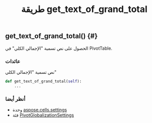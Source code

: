 ﻿---
title: طريقة get_text_of_grand_total
second_title: Aspose.Cells for Python via .NET API المراجع
description:
type: docs
weight: 60
url: /ar/python-net/aspose.cells.settings/pivotglobalizationsettings/get_text_of_grand_total/
is_root: false
---
##  get_text_of_grand_total() {#}
الحصول على نص تسمية "الإجمالي الكلي" في PivotTable.


###  عائدات

نص تسمية "الإجمالي الكلي"


```python
def get_text_of_grand_total(self):
    ...
```





###  أنظر أيضا
* وحدة [aspose.cells.settings](../../)
* فئة [PivotGlobalizationSettings](/cells/ar/python-net/aspose.cells.settings/pivotglobalizationsettings)
